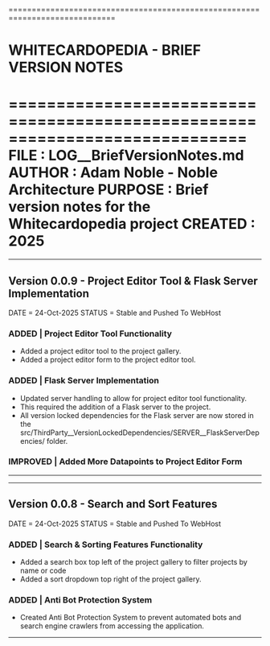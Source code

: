 =============================================================================
# WHITECARDOPEDIA - BRIEF VERSION NOTES
=============================================================================
FILE       : LOG__BriefVersionNotes.md
AUTHOR     : Adam Noble - Noble Architecture
PURPOSE    : Brief version notes for the Whitecardopedia project
CREATED    : 2025
=============================================================================

-----------------------------------------------------------------------------
## Version 0.0.9 - Project Editor Tool & Flask Server Implementation
DATE    =  24-Oct-2025
STATUS  =  Stable and Pushed To WebHost
### ADDED | Project Editor Tool Functionality
- Added a project editor tool to the project gallery.
- Added a project editor form to the project editor tool.
### ADDED | Flask Server Implementation
- Updated server handling to allow for project editor tool functionality.
- This required the addition of a Flask server to the project.
- All version locked dependencies for the Flask server are now stored in the src/ThirdParty__VersionLockedDependencies/SERVER__FlaskServerDepencies/ folder.
### IMPROVED | Added More Datapoints to Project Editor Form

-----------------------------------------------------------------------------


-----------------------------------------------------------------------------
## Version 0.0.8 - Search and Sort Features
DATE    =  24-Oct-2025
STATUS  =  Stable and Pushed To WebHost
### ADDED | Search & Sorting Features Functionality
- Added a search box top left of the project gallery to filter projects by name or code
- Added a sort dropdown top right of the project gallery.
### ADDED | Anti Bot Protection System
- Created Anti Bot Protection System to prevent automated bots and search engine crawlers from accessing the application. 
-----------------------------------------------------------------------------

